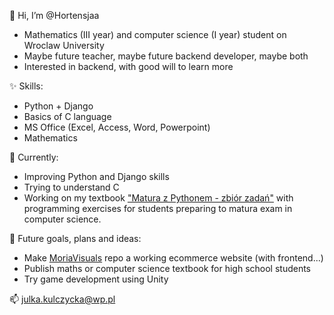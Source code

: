 👋 Hi, I’m @Hortensjaa
- Mathematics (III year) and computer science (I year) student on Wroclaw University
- Maybe future teacher, maybe future backend developer, maybe both
- Interested in backend, with good will to learn more

✨ Skills:
- Python + Django
- Basics of C language
- MS Office (Excel, Access, Word, Powerpoint)
- Mathematics 

🌱 Currently:
- Improving Python and Django skills
- Trying to understand C
- Working on my textbook ["Matura z Pythonem - zbiór zadań"](https://github.com/Hortensjaa/Matura_z_Pythonem) with programming exercises for students preparing to matura exam in computer science.

🚀 Future goals, plans and ideas:
- Make [MoriaVisuals](https://github.com/Hortensjaa/MoriaVisuals) repo a working ecommerce website (with frontend...)
- Publish maths or computer science textbook for high school students
- Try game development using Unity 

📫 julka.kulczycka@wp.pl
